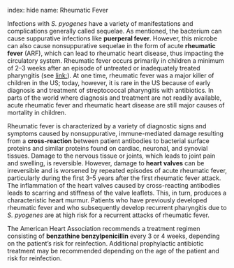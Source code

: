 index: hide
name: Rheumatic Fever

Infections with  *S. pyogenes* have a variety of manifestations and complications generally called sequelae. As mentioned, the bacterium can cause suppurative infections like  **puerperal fever**. However, this microbe can also cause nonsuppurative sequelae in the form of acute  **rheumatic fever** (ARF), which can lead to rheumatic heart disease, thus impacting the circulatory system. Rheumatic fever occurs primarily in children a minimum of 2–3 weeks after an episode of untreated or inadequately treated pharyngitis (see <link:>). At one time, rheumatic fever was a major killer of children in the US; today, however, it is rare in the US because of early diagnosis and treatment of streptococcal pharyngitis with antibiotics. In parts of the world where diagnosis and treatment are not readily available, acute rheumatic fever and rheumatic heart disease are still major causes of mortality in children.

Rheumatic fever is characterized by a variety of diagnostic signs and symptoms caused by nonsuppurative, immune-mediated damage resulting from a  **cross-reaction** between patient antibodies to bacterial surface proteins and similar proteins found on cardiac, neuronal, and synovial tissues. Damage to the nervous tissue or joints, which leads to joint pain and swelling, is reversible. However, damage to  **heart valves** can be irreversible and is worsened by repeated episodes of acute rheumatic fever, particularly during the first 3–5 years after the first rheumatic fever attack. The inflammation of the heart valves caused by cross-reacting antibodies leads to scarring and stiffness of the valve leaflets. This, in turn, produces a characteristic heart murmur. Patients who have previously developed rheumatic fever and who subsequently develop recurrent pharyngitis due to  *S. pyogenes* are at high risk for a recurrent attacks of rheumatic fever.

The American Heart Association recommends a treatment regimen consisting of  **benzathine benzylpenicillin** every 3 or 4 weeks, depending on the patient’s risk for reinfection. Additional prophylactic antibiotic treatment may be recommended depending on the age of the patient and risk for reinfection.
